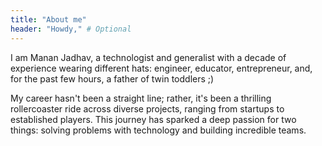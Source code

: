 ```yaml
---
title: "About me"
header: "Howdy," # Optional
---
```


I am Manan Jadhav, a technologist and generalist with a decade of experience wearing different hats: engineer, educator, entrepreneur, and, for the past few hours, a father of twin toddlers ;)

My career hasn't been a straight line; rather, it's been a thrilling rollercoaster ride across diverse projects, ranging from startups to established players. This journey has sparked a deep passion for two things: solving problems with technology and building incredible teams.
